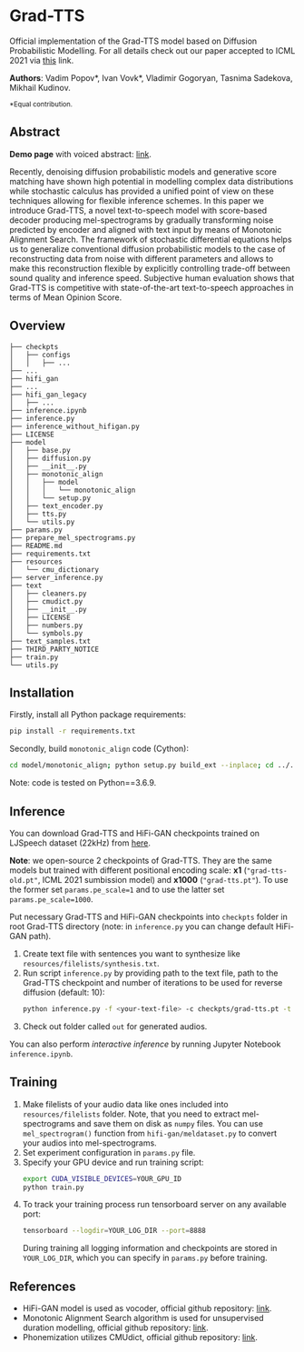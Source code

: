 # Grad-TTS

Official implementation of the Grad-TTS model based on Diffusion Probabilistic Modelling. For all details check out our paper accepted to ICML 2021 via [this](https://arxiv.org/abs/2105.06337) link.

**Authors**: Vadim Popov\*, Ivan Vovk\*, Vladimir Gogoryan, Tasnima Sadekova, Mikhail Kudinov.

<sup>\*Equal contribution.</sup>

## Abstract

**Demo page** with voiced abstract: [link](https://grad-tts.github.io/).

Recently, denoising diffusion probabilistic models and generative score matching have shown high potential in modelling complex data distributions while stochastic calculus has provided a unified point of view on these techniques allowing for flexible inference schemes. In this paper we introduce Grad-TTS, a novel text-to-speech model with score-based decoder producing mel-spectrograms by gradually transforming noise predicted by encoder and aligned with text input by means of Monotonic Alignment Search. The framework of stochastic differential equations helps us to generalize conventional diffusion probabilistic models to the case of reconstructing data from noise with different parameters and allows to make this reconstruction flexible by explicitly controlling trade-off between sound quality and inference speed. Subjective human evaluation shows that Grad-TTS is competitive with state-of-the-art text-to-speech approaches in terms of Mean Opinion Score.

## Overview 
```pre
├── checkpts
│   ├── configs
│   │   ├── ...
├── ...
├── hifi_gan
├── ...
├── hifi_gan_legacy
│   ├── ...
├── inference.ipynb
├── inference.py
├── inference_without_hifigan.py
├── LICENSE
├── model
│   ├── base.py
│   ├── diffusion.py
│   ├── __init__.py
│   ├── monotonic_align
│   │   ├── model
│   │   │   └── monotonic_align
│   │   └── setup.py
│   ├── text_encoder.py
│   ├── tts.py
│   └── utils.py
├── params.py
├── prepare_mel_spectrograms.py
├── README.md
├── requirements.txt
├── resources
│   └── cmu_dictionary
├── server_inference.py
├── text
│   ├── cleaners.py
│   ├── cmudict.py
│   ├── __init__.py
│   ├── LICENSE
│   ├── numbers.py
│   └── symbols.py
├── text_samples.txt
├── THIRD_PARTY_NOTICE
├── train.py
└── utils.py

```

## Installation

Firstly, install all Python package requirements:

```bash
pip install -r requirements.txt
```

Secondly, build `monotonic_align` code (Cython):

```bash
cd model/monotonic_align; python setup.py build_ext --inplace; cd ../..
```

Note: code is tested on Python==3.6.9.

## Inference

You can download Grad-TTS and HiFi-GAN checkpoints trained on LJSpeech dataset (22kHz) from [here](https://drive.google.com/drive/folders/1grsfccJbmEuSBGQExQKr3cVxNV0xEOZ7?usp=sharing).

**Note**: we open-source 2 checkpoints of Grad-TTS. They are the same models but trained with different positional encoding scale: **x1** (`"grad-tts-old.pt"`, ICML 2021 sumbission model) and **x1000** (`"grad-tts.pt"`). To use the former set `params.pe_scale=1` and to use the latter set `params.pe_scale=1000`.

Put necessary Grad-TTS and HiFi-GAN checkpoints into `checkpts` folder in root Grad-TTS directory (note: in `inference.py` you can change default HiFi-GAN path).

1. Create text file with sentences you want to synthesize like `resources/filelists/synthesis.txt`.
2. Run script `inference.py` by providing path to the text file, path to the Grad-TTS checkpoint and number of iterations to be used for reverse diffusion (default: 10):
    ```bash
    python inference.py -f <your-text-file> -c checkpts/grad-tts.pt -t <number-of-timesteps>
    ```
3. Check out folder called `out` for generated audios.

You can also perform *interactive inference* by running Jupyter Notebook `inference.ipynb`.

## Training

1. Make filelists of your audio data like ones included into `resources/filelists` folder. Note, that you need to extract mel-spectrograms and save them on disk as `numpy` files. You can use `mel_spectrogram()` function from `hifi-gan/meldataset.py` to convert your audios into mel-spectrograms.
2. Set experiment configuration in `params.py` file.
3. Specify your GPU device and run training script:
    ```bash
    export CUDA_VISIBLE_DEVICES=YOUR_GPU_ID
    python train.py
    ```
4. To track your training process run tensorboard server on any available port:
    ```bash
    tensorboard --logdir=YOUR_LOG_DIR --port=8888
    ```
    During training all logging information and checkpoints are stored in `YOUR_LOG_DIR`, which you can specify in `params.py` before training.

## References

* HiFi-GAN model is used as vocoder, official github repository: [link](https://github.com/jik876/hifi-gan).
* Monotonic Alignment Search algorithm is used for unsupervised duration modelling, official github repository: [link](https://github.com/jaywalnut310/glow-tts).
* Phonemization utilizes CMUdict, official github repository: [link](https://github.com/cmusphinx/cmudict).
